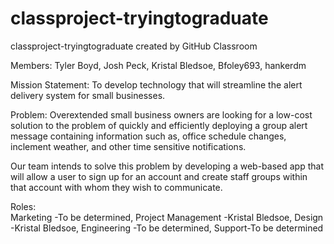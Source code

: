 # classproject-tryingtograduate
classproject-tryingtograduate created by GitHub Classroom

Members:
Tyler Boyd,
Josh Peck,
Kristal Bledsoe,
Bfoley693,
hankerdm

Mission Statement:
To develop technology that will streamline the alert delivery system for small businesses.

Problem:
Overextended small business owners are looking for a low-cost solution to the problem of quickly and efficiently deploying a group 
alert message containing information such as, office schedule changes, inclement weather, and other time sensitive notifications.

Our team intends to solve this problem by developing a web-based app that will allow a user to sign up for an account and create 
staff groups within that account with whom they wish to communicate.

Roles:				           
Marketing -To be determined,
Project Management -Kristal Bledsoe,
Design -Kristal Bledsoe,
Engineering -To be determined,
Support-To be determined
